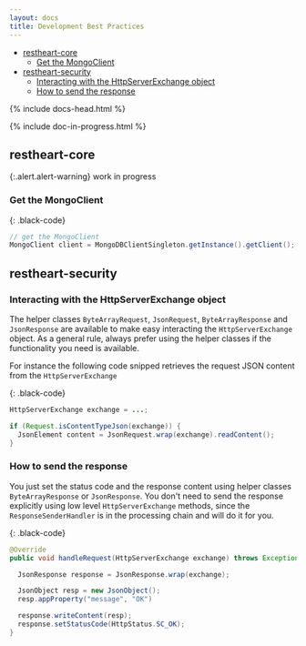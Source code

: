```yaml
---
layout: docs
title: Development Best Practices
---
```


<div markdown="1" class="d-none d-xl-block col-xl-2 order-last bd-toc">

* [restheart-core](#restheart-core)
  * [Get the MongoClient](#get-the-mongoclient)
* [restheart-security](#restheart-security)
    * [Interacting with the HttpServerExchange object](#interacting-with-the-httpserverexchange-object)
    * [How to send the response](#how-to-send-the-response)

</div>
<div markdown="1" class="col-12 col-md-9 col-xl-8 py-md-3 bd-content">

{% include docs-head.html %} 

{% include doc-in-progress.html %}

## restheart-core

{:.alert.alert-warning}
work in progress

### Get the MongoClient

{: .black-code}
``` java
// get the MongoClient
MongoClient client = MongoDBClientSingleton.getInstance().getClient();
```

## restheart-security

### Interacting with the HttpServerExchange object

The helper classes `ByteArrayRequest`, `JsonRequest`, `ByteArrayResponse` and `JsonResponse` are available to make easy interacting the `HttpServerExchange` object. As a general rule, always prefer using the helper classes if the functionality you need is available.

For instance the following code snipped retrieves the request JSON content from the `HttpServerExchange`  

{: .black-code}
```java
HttpServerExchange exchange = ...;

if (Request.isContentTypeJson(exchange)) {
  JsonElement content = JsonRequest.wrap(exchange).readContent();
}
```

### How to send the response

You just set the status code and the response content using helper classes `ByteArrayResponse` or `JsonResponse`. You don't need to send the response explicitly using low level `HttpServerExchange` methods, since the `ResponseSenderHandler` is in the processing chain and will do it for you.

{: .black-code}
```java
@Override
public void handleRequest(HttpServerExchange exchange) throws Exception {

  JsonResponse response = JsonResponse.wrap(exchange);

  JsonObject resp = new JsonObject();
  resp.appProperty("message", "OK")

  response.writeContent(resp);
  response.setStatusCode(HttpStatus.SC_OK);
}
```
